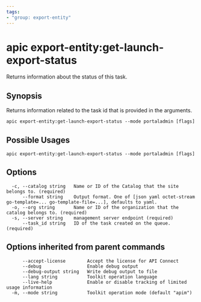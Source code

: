 ```yaml
---
tags:
- "group: export-entity"
---
```

# apic export-entity:get-launch-export-status

Returns information about the status of this task.

## Synopsis

Returns information related to the task id that is provided in the arguments.

```
apic export-entity:get-launch-export-status --mode portaladmin [flags]
```

## Possible Usages

```
apic export-entity:get-launch-export-status --mode portaladmin [flags]
```

## Options

```
  -c, --catalog string   Name or ID of the Catalog that the site belongs to. (required)
      --format string    Output format. One of [json yaml octet-stream go-template=... go-template-file=...], defaults to yaml.
  -o, --org string       Name or ID of the organization that the catalog belongs to. (required)
  -s, --server string    management server endpoint (required)
      --task_id string   ID of the task created on the queue. (required)
```

## Options inherited from parent commands

```
      --accept-license        Accept the license for API Connect
      --debug                 Enable debug output
      --debug-output string   Write debug output to file
      --lang string           Toolkit operation language
      --live-help             Enable or disable tracking of limited usage information
  -m, --mode string           Toolkit operation mode (default "apim")
```
